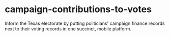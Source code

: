 # campaign-contributions-to-votes
Inform the Texas electorate by putting politicians' campaign finance records next to their voting records in one succinct, mobile platform.
